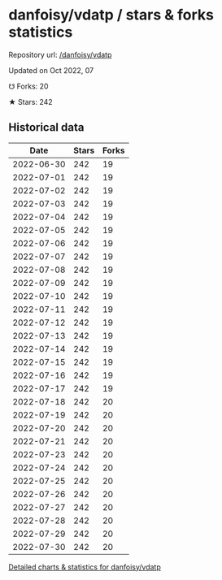 # danfoisy/vdatp / stars & forks statistics

Repository url: [/danfoisy/vdatp](https://github.com/danfoisy/vdatp)

Updated on Oct 2022, 07

☋ Forks: 20

★ Stars: 242

## Historical data
| Date | Stars | Forks |
|------|-------|-------|
| 2022-06-30 | 242 | 19 | 
| 2022-07-01 | 242 | 19 | 
| 2022-07-02 | 242 | 19 | 
| 2022-07-03 | 242 | 19 | 
| 2022-07-04 | 242 | 19 | 
| 2022-07-05 | 242 | 19 | 
| 2022-07-06 | 242 | 19 | 
| 2022-07-07 | 242 | 19 | 
| 2022-07-08 | 242 | 19 | 
| 2022-07-09 | 242 | 19 | 
| 2022-07-10 | 242 | 19 | 
| 2022-07-11 | 242 | 19 | 
| 2022-07-12 | 242 | 19 | 
| 2022-07-13 | 242 | 19 | 
| 2022-07-14 | 242 | 19 | 
| 2022-07-15 | 242 | 19 | 
| 2022-07-16 | 242 | 19 | 
| 2022-07-17 | 242 | 19 | 
| 2022-07-18 | 242 | 20 | 
| 2022-07-19 | 242 | 20 | 
| 2022-07-20 | 242 | 20 | 
| 2022-07-21 | 242 | 20 | 
| 2022-07-23 | 242 | 20 | 
| 2022-07-24 | 242 | 20 | 
| 2022-07-25 | 242 | 20 | 
| 2022-07-26 | 242 | 20 | 
| 2022-07-27 | 242 | 20 | 
| 2022-07-28 | 242 | 20 | 
| 2022-07-29 | 242 | 20 | 
| 2022-07-30 | 242 | 20 | 


[Detailed charts & statistics for danfoisy/vdatp](https://reviewgithub.com/rep/danfoisy/vdatp)
